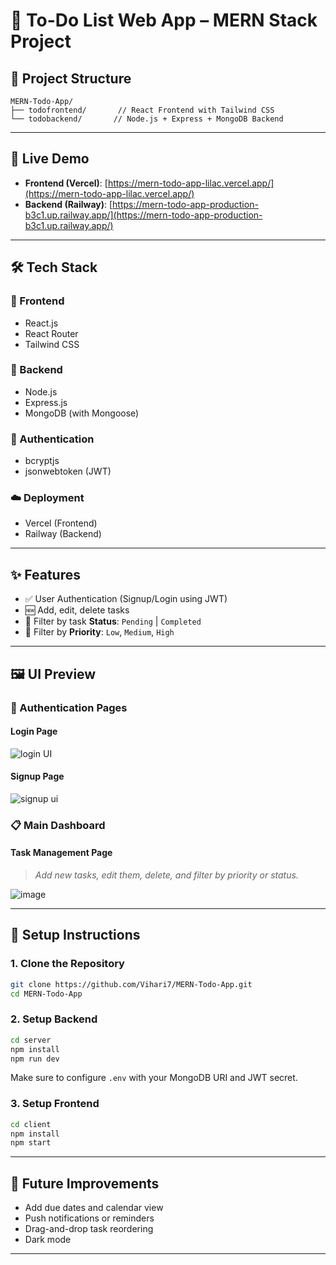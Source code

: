 # 📝 To-Do List Web App – MERN Stack Project

## 📁 Project Structure

```
MERN-Todo-App/
├── todofrontend/       // React Frontend with Tailwind CSS
└── todobackend/       // Node.js + Express + MongoDB Backend
```

---

## 🚀 Live Demo

* **Frontend (Vercel)**: [https://mern-todo-app-lilac.vercel.app/](https://mern-todo-app-lilac.vercel.app/)
* **Backend (Railway)**: [https://mern-todo-app-production-b3c1.up.railway.app/](https://mern-todo-app-production-b3c1.up.railway.app/)

---

## 🛠 Tech Stack

### 🔹 Frontend

* React.js
* React Router
* Tailwind CSS

### 🔹 Backend

* Node.js
* Express.js
* MongoDB (with Mongoose)

### 🔐 Authentication

* bcryptjs
* jsonwebtoken (JWT)

### ☁️ Deployment

* Vercel (Frontend)
* Railway (Backend)

---

## ✨ Features

* ✅ User Authentication (Signup/Login using JWT)
* 🆕 Add, edit, delete tasks
* 📌 Filter by task **Status**: `Pending` | `Completed`
* 🔺 Filter by **Priority**: `Low`, `Medium`, `High`

---

## 🖼 UI Preview

### 🔐 Authentication Pages

#### Login Page
![login UI](https://github.com/user-attachments/assets/f1990e39-986b-42a5-9c93-10cd1431339a)

#### Signup Page

![signup ui](https://github.com/user-attachments/assets/ed04e66e-2f8f-434b-aa8f-efb111e55385)


### 📋 Main Dashboard

#### Task Management Page

> *Add new tasks, edit them, delete, and filter by priority or status.*

![image](https://github.com/user-attachments/assets/76312180-4529-4f19-a988-48fd9b1e211c)


---

## 📌 Setup Instructions

### 1. Clone the Repository

```bash
git clone https://github.com/Vihari7/MERN-Todo-App.git
cd MERN-Todo-App
```

### 2. Setup Backend

```bash
cd server
npm install
npm run dev
```

Make sure to configure `.env` with your MongoDB URI and JWT secret.

### 3. Setup Frontend

```bash
cd client
npm install
npm start
```

---

## 🧪 Future Improvements

* Add due dates and calendar view
* Push notifications or reminders
* Drag-and-drop task reordering
* Dark mode

---
